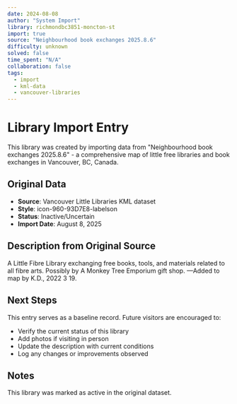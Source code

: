 ```yaml
---
date: 2024-08-08
author: "System Import"
library: richmondbc3851-moncton-st
import: true
source: "Neighbourhood book exchanges 2025.8.6"
difficulty: unknown
solved: false
time_spent: "N/A"
collaboration: false
tags:
  - import
  - kml-data
  - vancouver-libraries
---
```


# Library Import Entry

This library was created by importing data from "Neighbourhood book exchanges 2025.8.6" - a comprehensive map of little free libraries and book exchanges in Vancouver, BC, Canada.

## Original Data

- **Source**: Vancouver Little Libraries KML dataset
- **Style**: icon-960-93D7E8-labelson
- **Status**: Inactive/Uncertain
- **Import Date**: August 8, 2025

## Description from Original Source

A Little Fibre Library exchanging free books, tools, and materials related to all fibre arts.
Possibly by A Monkey Tree Emporium gift shop.
—Added to map by K.D., 2022 3 19.



## Next Steps

This entry serves as a baseline record. Future visitors are encouraged to:
- Verify the current status of this library
- Add photos if visiting in person
- Update the description with current conditions
- Log any changes or improvements observed

## Notes

This library was marked as active in the original dataset.
